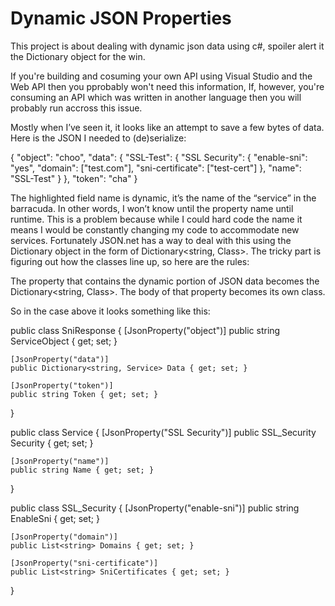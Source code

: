 # Dynamic JSON Properties
This project is about dealing with dynamic json data using c#, spoiler alert it the Dictionary object for the win.

If you're building and cosuming your own API using Visual Studio and the Web API then you pprobably won't need this information, If, however, you're consuming an API which was written in another language then you will probably run accross this issue.

Mostly when I’ve seen it, it looks like an attempt to save a few bytes of data.
Here is the JSON I needed to (de)serialize:

{
     "object": "choo",
     "data": {
           "SSL-Test": {
                "SSL Security": {
                     "enable-sni": "yes",
                     "domain": ["test.com"],
                     "sni-certificate": ["test-cert"]
                },
                "name": "SSL-Test"
           }
     },
     "token": "cha"
}

The highlighted field name is dynamic, it’s the name of the “service” in the barracuda. In other words, I won’t know until the property name until runtime.
This is a problem because while I could hard code the name it means I would be constantly changing my code to accommodate new services.
Fortunately JSON.net has a way to deal with this using the Dictionary object in the form of Dictionary<string, Class>. 
The tricky part is figuring out how the classes line up, so here are the rules:

The property that contains the dynamic portion of JSON data becomes the Dictionary<string, Class>.
The body of that property becomes its own class.

So in the case above it looks something like this:

public class SniResponse
{
    [JsonProperty("object")]
    public string ServiceObject { get; set; }

    [JsonProperty("data")]
    public Dictionary<string, Service> Data { get; set; }

    [JsonProperty("token")]
    public string Token { get; set; }
}


public class Service
{
    [JsonProperty("SSL Security")]
    public SSL_Security Security { get; set; }

    [JsonProperty("name")]
    public string Name { get; set; }
}

public class SSL_Security
{
    [JsonProperty("enable-sni")]
    public string EnableSni { get; set; }

    [JsonProperty("domain")]
    public List<string> Domains { get; set; }

    [JsonProperty("sni-certificate")]
    public List<string> SniCertificates { get; set; }
}


